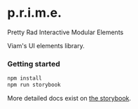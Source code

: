 # p.r.i.m.e.

Pretty
Rad
Interactive
Modular
Elements

Viam's UI elements library.

### Getting started

```bash
npm install
npm run storybook
```

More detailed docs exist on [the storybook](https://www.viam.com/prime).